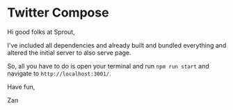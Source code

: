 # Twitter Compose

Hi good folks at Sprout,

I've included all dependencies and already built and bundled everything  and altered the initial server to also serve page. 

So, all you have to do is open your terminal and run `npm run start`  and navigate to `http://localhost:3001/`. 

Have fun,

Zan

